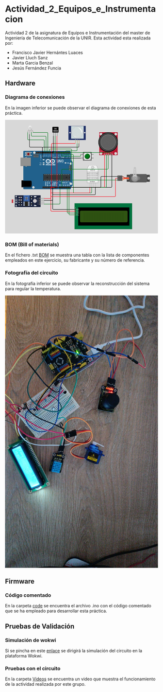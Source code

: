 # Actividad_2_Equipos_e_Instrumentacion
Actividad 2 de la asignatura de Equipos e Instrumentación del master de Ingeniería de Telecomunicación de la UNIR. Esta actividad esta realizada por:

- Francisco Javier Hernántes Luaces
- Javier Lluch Sanz
- Marta Garcia Benzal
- Jesús Fernández Funcia

## Hardware
### Diagrama de conexiones
En la imagen inferior se puede observar el diagrama de conexiones de esta práctica.

![Diagrama de conexiones](img/Diagrama_de_conexiones.png)
### BOM (Bill of materials)
En el fichero .txt [BOM](BOM "Bill of materials") se muestra una tabla con la lista de componentes empleados en este ejercicio, su fabricante y su número de referencia.

### Fotografía del circuito
En la fotografía inferior se puede observar la reconstrucción del sistema para regular la temperatura.

![Foto del circuito](img/Foto_del_circuito.jpeg)
## Firmware
### Código comentado
En la carpeta [code](code "codigo") se encuentra el archivo .ino con el código comentado que se ha empleado para desarrollar esta práctica.

## Pruebas de Validación
### Simulación de wokwi
Si se pincha en este [enlace](https://wokwi.com/projects/399113513141451777 "wokwi") se dirigirá la simulación del circuito en la plataforma Wokwi.
### Pruebas con el circuito
En la carpeta [Videos](Videos "Videos") se encuentra un video que muestra el funcionamiento de la actividad realizada por este grupo.
